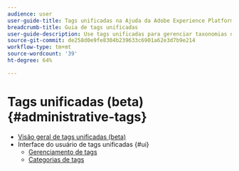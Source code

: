 ```yaml
---
audience: user
user-guide-title: Tags unificadas na Ajuda da Adobe Experience Platform
breadcrumb-title: Guia de tags unificadas
user-guide-description: Use tags unificadas para gerenciar taxonomias de metadados. Saiba como criar categorias de tags e tags.
source-git-commit: de258d0e9fe8304b239633c6901a62e3d7b9e214
workflow-type: tm+mt
source-wordcount: '39'
ht-degree: 64%

---
```



# Tags unificadas (beta){#administrative-tags}

* [Visão geral de tags unificadas (beta)](overview.md)
* Interface do usuário de tags unificadas {#ui}
   * [Gerenciamento de tags](ui/managing-tags.md)
   * [Categorias de tags](ui/tags-categories.md)
